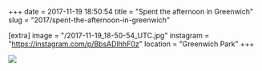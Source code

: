 +++
date = 2017-11-19 18:50:54
title = "Spent the afternoon in Greenwich"
slug = "2017/spent-the-afternoon-in-greenwich"

[extra]
image = "/2017-11-19_18-50-54_UTC.jpg"
instagram = "https://instagram.com/p/BbsADIhhF0z"
location = "Greenwich Park"
+++

<img src="/2017-11-19_18-50-54_UTC.jpg" />
